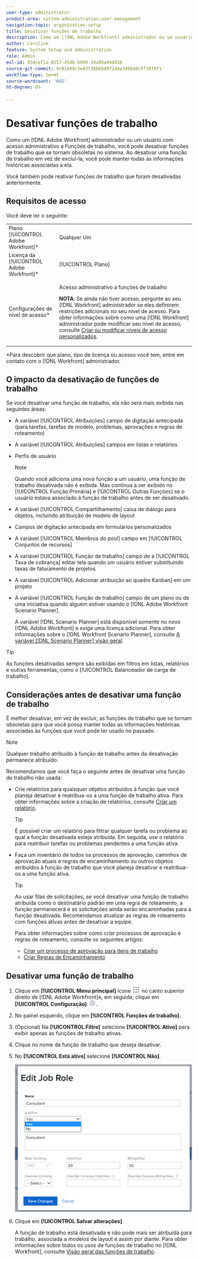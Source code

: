 ```yaml
---
user-type: administrator
product-area: system-administration;user-management
navigation-topic: organization-setup
title: Desativar funções de trabalho
description: Como um [!DNL Adobe Workfront] administrador ou um usuário com acesso administrativo a Funções de trabalho, você pode desativar funções de trabalho que se tornam obsoletas no sistema. Ao desativar uma função de trabalho em vez de excluí-la, você pode manter todas as informações históricas associadas a ela.
author: Caroline
feature: System Setup and Administration
role: Admin
exl-id: 934cef1a-8157-45db-b000-24a08a94dd18
source-git-commit: 9c0160dc5e43f36b65d9f2d4a3498a9c5f39f6f1
workflow-type: tm+mt
source-wordcount: '692'
ht-degree: 0%

---
```


# Desativar funções de trabalho

Como um [!DNL Adobe Workfront] administrador ou um usuário com acesso administrativo a Funções de trabalho, você pode desativar funções de trabalho que se tornam obsoletas no sistema. Ao desativar uma função de trabalho em vez de excluí-la, você pode manter todas as informações históricas associadas a ela.

Você também pode reativar funções de trabalho que foram desativadas anteriormente.

## Requisitos de acesso

Você deve ter o seguinte:

<table style="table-layout:auto"> 
 <col> 
 <col> 
 <tbody> 
  <tr> 
   <td role="rowheader">Plano [!UICONTROL Adobe Workfront]*</td> 
   <td> <p>Qualquer Um </p> </td> 
  </tr> 
  <tr> 
   <td role="rowheader">Licença da [!UICONTROL Adobe Workfront]*</td> 
   <td>[!UICONTROL Plano]</td> 
  </tr> 
  <tr> 
   <td role="rowheader">Configurações de nível de acesso*</td> 
   <td> <p>Acesso administrativo a funções de trabalho</p> <p><b>NOTA</b>: Se ainda não tiver acesso, pergunte ao seu [!DNL Workfront] administrador se eles definirem restrições adicionais no seu nível de acesso. Para obter informações sobre como uma [!DNL Workfront] administrador pode modificar seu nível de acesso, consulte <a href="../../../administration-and-setup/add-users/configure-and-grant-access/create-modify-access-levels.md" class="MCXref xref">Criar ou modificar níveis de acesso personalizados</a>.</p> </td> 
  </tr> 
 </tbody> 
</table>

&#42;Para descobrir que plano, tipo de licença ou acesso você tem, entre em contato com o [!DNL Workfront] administrador.

## O impacto da desativação de funções de trabalho

Se você desativar uma função de trabalho, ela não será mais exibida nas seguintes áreas:

* A variável [!UICONTROL Atribuições] campo de digitação antecipada (para tarefas, tarefas de modelo, problemas, aprovações e regras de roteamento)
* A variável [!UICONTROL Atribuições] campos em listas e relatórios
* Perfis de usuário

   >[!NOTE]
   >
   >Quando você adiciona uma nova função a um usuário, uma função de trabalho desativada não é exibida. Mas continua a ser exibido no [!UICONTROL Função Primária] e [!UICONTROL Outras Funções] se o usuário estava associado à função de trabalho antes de ser desativado.

* A variável [!UICONTROL Compartilhamento] caixa de diálogo para objetos, incluindo atribuição de modelo de layout
* Campos de digitação antecipada em formulários personalizados
* A variável [!UICONTROL Membros do pool] campo em [!UICONTROL Conjuntos de recursos]
* A variável [!UICONTROL Função de trabalho] campo de a [!UICONTROL Taxa de cobrança] editar tela quando um usuário estiver substituindo taxas de faturamento de projetos
* A variável [!UICONTROL Adicionar atribuição ao quadro Kanban] em um projeto
* A variável [!UICONTROL Função de trabalho] campo de um plano ou de uma iniciativa quando alguém estiver usando o [!DNL Adobe Workfront Scenario Planner].

   A variável [!DNL Scenario Planner] está disponível somente no novo [!DNL Adobe Workfront] e exige uma licença adicional. Para obter informações sobre o [!DNL Workfront Scenario Planner], consulte [A variável [!DNL Scenario Planner] visão geral](../../../scenario-planner/scenario-planner-overview.md).

>[!TIP]
>
>As funções desativadas sempre são exibidas em filtros em listas, relatórios e outras ferramentas, como o [!UICONTROL Balanceador de carga de trabalho].

## Considerações antes de desativar uma função de trabalho

É melhor desativar, em vez de excluir, as funções de trabalho que se tornam obsoletas para que você possa manter todas as informações históricas associadas às funções que você pode ter usado no passado.

>[!NOTE]
>
>Qualquer trabalho atribuído à função de trabalho antes da desativação permanece atribuído.

Recomendamos que você faça o seguinte antes de desativar uma função de trabalho não usada:

* Crie relatórios para quaisquer objetos atribuídos à função que você planeja desativar e reatribua-os a uma função de trabalho ativa. Para obter informações sobre a criação de relatórios, consulte [Criar um relatório](../../../reports-and-dashboards/reports/creating-and-managing-reports/create-report.md).

   >[!TIP]
   >
   >É possível criar um relatório para filtrar qualquer tarefa ou problema ao qual a função desativada esteja atribuída. Em seguida, use o relatório para reatribuir tarefas ou problemas pendentes a uma função ativa.

* Faça um inventário de todos os processos de aprovação, caminhos de aprovação atuais e regras de encaminhamento ou outros objetos atribuídos à função de trabalho que você planeja desativar e reatribua-os a uma função ativa.

   >[!TIP]
   >
   >Ao usar filas de solicitações, se você desativar uma função de trabalho atribuída como o destinatário padrão em uma regra de roteamento, a função permanecerá e as solicitações ainda serão encaminhadas para a função desativada. Recomendamos atualizar as regras de roteamento com funções ativas antes de desativar a equipe.

   Para obter informações sobre como criar processos de aprovação e regras de roteamento, consulte os seguintes artigos:

   * [Criar um processo de aprovação para itens de trabalho](../../../administration-and-setup/customize-workfront/configure-approval-milestone-processes/create-approval-processes.md)
   * [Criar Regras de Encaminhamento](../../../manage-work/requests/create-and-manage-request-queues/create-routing-rules.md)

## Desativar uma função de trabalho

1. Clique em **[!UICONTROL Menu principal]** ícone ![](assets/main-menu-icon.png) no canto superior direito de [!DNL Adobe Workfront]e, em seguida, clique em **[!UICONTROL Configuração]** ![](assets/gear-icon-settings.png).

1. No painel esquerdo, clique em&#x200B; **[!UICONTROL Funções de trabalho].**
1. (Opcional) Na **[!UICONTROL Filtro]** selecione **[!UICONTROL Ativo]** para exibir apenas as funções de trabalho ativas.
1. Clique no nome da função de trabalho que deseja desativar.
1. No **[!UICONTROL Está ativo]** selecione **[!UICONTROL Não]**.

   ![](assets/deactivate-job-role-edit-role-box-nwe.png)

1. Clique em **[!UICONTROL Salvar alterações]**.

   A função de trabalho está desativada e não pode mais ser atribuída para trabalho, associada a modelos de layout e assim por diante. Para obter informações sobre todos os usos de funções de trabalho no [!DNL Workfront], consulte [Visão geral das funções de trabalho](../../../administration-and-setup/set-up-workfront/organizational-setup/job-role-overview.md).

